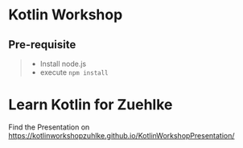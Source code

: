 # Kotlin Workshop

## Pre-requisite

> - Install node.js
> - execute ```npm install```

# Learn Kotlin for Zuehlke

Find the Presentation on https://kotlinworkshopzuhlke.github.io/KotlinWorkshopPresentation/

